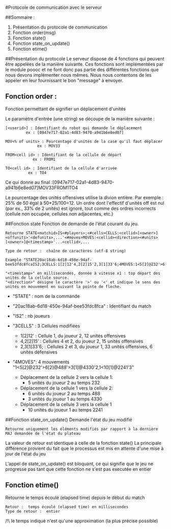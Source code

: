 #Protocole de communication avec le serveur

##Sommaire :
1. Présentation du protocole de communication
2. Fonction order(msg)
3. Fonction state()
4. Fonction state_on_update()
5. Fonction etime()

##Présentation du protocole
Le serveur dispose de 4 fonctions qui peuvent être appelées de la manière suivante. Ces fonctions sont implémentées par le module poooc et ne font donc pas partie des différentes fonctions que nous devons implémenter nous mêmes. Nous nous contentons de les appeler en leur fournissant le bon "message" à envoyer.

## Fonction order : 
Fonction permettant de signifier un déplacement d'unités

Le paramètre d'entrée (une string) se découpe de la manière suivante :

    [<userid>] : Identifiant du robot qui demande le déplacement 
			 ex : [0947e717-02a1-4d83-9470-a941b6e8ed07]

    MOV<% of units> : Pourcentage d'unités de la case qu'il faut déplacer
				  ex : MOV33

    FROM<cell id> : Identifiant de la cellule de départ
				ex : FROM1

    TO<cell id> : Identifiant de la cellule d'arrivée
			  ex : TO4

Ce qui donne au final :[0947e717-02a1-4d83-9470-a941b6e8ed07]MOV33FROM1TO4

Le pourcentage des unités offensives utilise la divion entière. Par exemple : 25% de 50 égal à 50*25/100=12. Un ordre dont l'effectif d'unités off est nul (par ex., 33% de 2 unités) est ignoré, tout comme des ordres incorrects (cellule non occupée, cellules non adjacentes, etc.)

##Fonction state
Fonction de demande de l'état courant du jeu.

    Retourne STATE<matchid>IS<#players>;<#cells>CELLS:<cellid>[<owner>]<offunits>'<defunits>,...'<#moves>MOVES:<cellid><direction><#units>[<owner>]@<timestamp>'...<cellid>,...

    Type de retour :  chaîne de caractères (utf-8 string)
    
    Example "STATE20ac18ab-6d18-450e-94af-bee53fdc8fcaIS2;3CELLS:1[2]12'4,2[2]15'2,3[1]33'6;4MOVES:1<5[2]@232'>6[2]@488'>3[1]@4330'2,1<10[1]@2241'3"
    
    "<timestamp>" en millisecondes, donnée à vitesse x1 : top départ des unités de la cellule source. 
    "<direction>" désigne le caractère '>' ou '<' et indique le sens des unités en mouvement en suivant la pointe de flèche.
* "STATE" : nom de la commande
* "20ac18ab-6d18-450e-94af-bee53fdc8fca" : Identifiant du match
* "IS2" : nb joueurs
* "3CELLS" : 3 Cellules modifiées
    * 1[2]12' : Cellule 1, du joueur 2, 12 unités offensives
    * 4,2[2]15' : Cellules 4 et 2, du joueur 2, 15 unités offensives
    * 2,3[1]33'6; : Cellules 2 et 3, du joueur 1, 33 unités offensives, 6 unités défensives
    
* "4MOVES": 4 mouvements  "1<5[2]@232'>6[2]@488'>3[1]@4330'2,1<10[1]@2241'3" 
    * Déplacement de la cellule 2 vers la cellule 1:
        * 5 unités du joueur 2 au temps 232
    * Déplacement de la cellule 1 vers la cellule 2:
        * 6 unités du joueur 2 au temps 488
        * 3 unités du joueur 1 au temps 4330
    * Déplacement de la cellule 3 vers la cellule 1
        * 10 unités du joueur 1 au temps 2241
        
##Fonction state_on_update()
Demande l'état du jeu modifié

    Retourne uniquement les éléments modifiés par rapport à la dernière MAJ demandée de l'état du plateau

La valeur de retour est identique à celle de la fonction state()
La principale différence provient du fait que le processus est mis en attente d'une mise à jour de l'état du jeu

L'appel de state_on_update() est bloquant, ce qui signifie que le jeu ne progresse pas tant que cette fonction 
ne s'est pas executée en entier

## Fonction etime()
Retourne le temps écoulé (elapsed time) depuis le début du match

    Retour :  temps écoulé (elapsed time) en millisecondes
    Type de retour :  entier

/!\ le temps indiqué n'est qu'une approximation (la plus précise possible)

